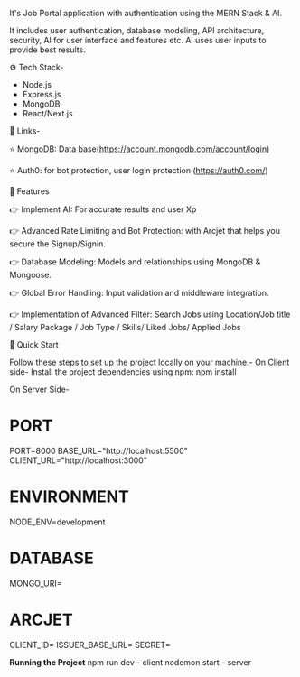 It's Job Portal application with authentication using the MERN Stack & AI.

It includes user authentication, database modeling, API architecture, security, AI for user interface and features etc.
AI uses user inputs to provide best results. 

⚙️ Tech Stack- 
 * Node.js
 * Express.js
 * MongoDB
 * React/Next.js

🔗 Links-

⭐ MongoDB: Data base(https://account.mongodb.com/account/login)

⭐ Auth0: for bot protection, user login protection (https://auth0.com/)

🔋 Features

👉 Implement AI: For accurate results and user Xp

👉 Advanced Rate Limiting and Bot Protection: with Arcjet that helps you secure the Signup/Signin.

👉 Database Modeling: Models and relationships using MongoDB & Mongoose.

👉 Global Error Handling: Input validation and middleware integration.

👉 Implementation of Advanced Filter: Search Jobs using Location/Job title / Salary Package / Job Type / Skills/ Liked Jobs/ Applied Jobs 

🤸 Quick Start

Follow these steps to set up the project locally on your machine.-
On Client side-
Install the project dependencies using npm:
npm install

On Server Side-
# PORT
PORT=8000
BASE_URL="http://localhost:5500"
CLIENT_URL="http://localhost:3000"

# ENVIRONMENT
NODE_ENV=development

# DATABASE
MONGO_URI=

# ARCJET
CLIENT_ID=
ISSUER_BASE_URL=
SECRET= 

**Running the Project**
npm run dev - client
nodemon start - server
 
